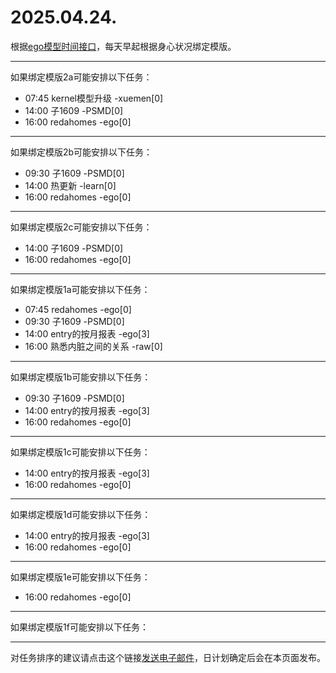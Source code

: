 # 2025.04.24.

根据[ego模型时间接口](https://gitee.com/hyg/blog/blob/master/timeflow.md)，每天早起根据身心状况绑定模版。

---
如果绑定模版2a可能安排以下任务：

- 07:45	kernel模型升级 -xuemen[0]
- 14:00	子1609 -PSMD[0]
- 16:00	redahomes -ego[0]

---
如果绑定模版2b可能安排以下任务：

- 09:30	子1609 -PSMD[0]
- 14:00	热更新 -learn[0]
- 16:00	redahomes -ego[0]

---
如果绑定模版2c可能安排以下任务：

- 14:00	子1609 -PSMD[0]
- 16:00	redahomes -ego[0]

---
如果绑定模版1a可能安排以下任务：

- 07:45	redahomes -ego[0]
- 09:30	子1609 -PSMD[0]
- 14:00	entry的按月报表 -ego[3]
- 16:00	熟悉内脏之间的关系 -raw[0]

---
如果绑定模版1b可能安排以下任务：

- 09:30	子1609 -PSMD[0]
- 14:00	entry的按月报表 -ego[3]
- 16:00	redahomes -ego[0]

---
如果绑定模版1c可能安排以下任务：

- 14:00	entry的按月报表 -ego[3]
- 16:00	redahomes -ego[0]

---
如果绑定模版1d可能安排以下任务：

- 14:00	entry的按月报表 -ego[3]
- 16:00	redahomes -ego[0]

---
如果绑定模版1e可能安排以下任务：

- 16:00	redahomes -ego[0]

---
如果绑定模版1f可能安排以下任务：


---
对任务排序的建议请点击这个链接<a href="mailto:huangyg@mars22.com?subject=关于2025.04.24.任务排序的建议&body=date: 2025.04.24.%0D%0Afile: ../../blog/release/time/d.20250424.md%0D%0A---请勿修改邮件主题及以上内容---%0D%0A">发送电子邮件</a>，日计划确定后会在本页面发布。